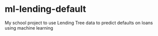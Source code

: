 # ml-lending-default
My school project to use Lending Tree data to predict defaults on loans using machine learning
